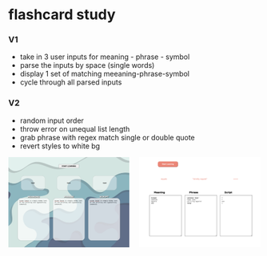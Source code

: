 # flashcard study

### V1
- take in 3 user inputs for meaning - phrase - symbol
- parse the inputs by space (single words)
- display 1 set of matching meeaning-phrase-symbol
- cycle through all parsed inputs

### V2
- random input order
- throw error on unequal list length
- grab phrase with regex match single or double quote
- revert styles to white bg


<div style='display: flex; justify-content: space-between;'>
    <img width='48%' src='./images/design-final.png'>
    <img width='48%' src='./images/phrases.png'>
</div>
